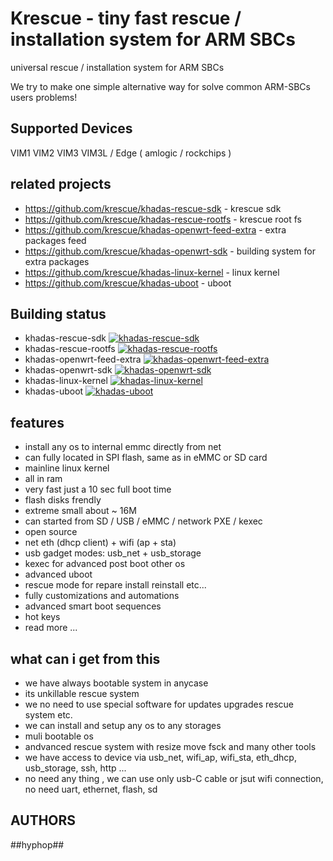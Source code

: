 # Krescue - tiny fast rescue / installation system for ARM SBCs

universal rescue / installation system for ARM SBCs

We try to make one simple alternative way for solve common ARM-SBCs users problems!

## Supported Devices

VIM1 VIM2 VIM3 VIM3L / Edge ( amlogic / rockchips )

## related projects

+ https://github.com/krescue/khadas-rescue-sdk		- krescue sdk
+ https://github.com/krescue/khadas-rescue-rootfs	- krescue root fs
+ https://github.com/krescue/khadas-openwrt-feed-extra	- extra packages feed
+ https://github.com/krescue/khadas-openwrt-sdk		- building system for extra packages
+ https://github.com/krescue/khadas-linux-kernel	- linux kernel
+ https://github.com/krescue/khadas-uboot		- uboot

## Building status

+ khadas-rescue-sdk		[![khadas-rescue-sdk](https://travis-ci.org/krescue/khadas-rescue-sdk.svg?branch=master)](https://travis-ci.org/krescue/khadas-rescue-sdk)
+ khadas-rescue-rootfs		[![khadas-rescue-rootfs](https://travis-ci.org/krescue/khadas-rescue-rootfs.svg?branch=master)](https://travis-ci.org/krescue/khadas-rescue-rootfs)
+ khadas-openwrt-feed-extra	[![khadas-openwrt-feed-extra](https://travis-ci.org/krescue/khadas-openwrt-feed-extra.svg?branch=master)](https://travis-ci.org/krescue/khadas-openwrt-feed-extra)
+ khadas-openwrt-sdk		[![khadas-openwrt-sdk](https://travis-ci.org/krescue/khadas-openwrt-sdk.svg?branch=master)](https://travis-ci.org/krescue/khadas-openwrt-sdk)
+ khadas-linux-kernel		[![khadas-linux-kernel](https://travis-ci.org/krescue/khadas-linux-kernel.svg?branch=master)](https://travis-ci.org/krescue/khadas-linux-kernel)
+ khadas-uboot			[![khadas-uboot](https://travis-ci.org/krescue/khadas-uboot.svg?branch=master)](https://travis-ci.org/krescue/khadas-uboot)

## features

+ install any os to internal emmc directly from net
+ can fully located in SPI flash, same as in eMMC or SD card
+ mainline linux kernel
+ all in ram
+ very fast just a 10 sec full boot time
+ flash disks frendly
+ extreme small about ~ 16M
+ can started from SD / USB / eMMC / network PXE / kexec 
+ open source
+ net eth (dhcp client) + wifi (ap + sta)
+ usb gadget modes: usb_net + usb_storage
+ kexec for advanced post boot other os
+ advanced uboot
+ rescue mode for repare install reinstall etc...
+ fully customizations and automations
+ advanced smart boot sequences
+ hot keys
+ read more ...

## what can i get from this 

+ we have always bootable system in anycase
+ its unkillable rescue system 
+ we no need to use special software for updates upgrades rescue system etc.
+ we can install and setup any os to any storages
+ muli bootable os
+ andvanced rescue system with resize move fsck and many other tools 
+ we have access to device via usb_net, wifi_ap, wifi_sta, eth_dhcp, usb_storage, ssh, http ...
+ no need any thing , we can use only usb-C cable or jsut wifi connection, no need uart, ethernet, flash, sd

## AUTHORS

\##hyphop##


